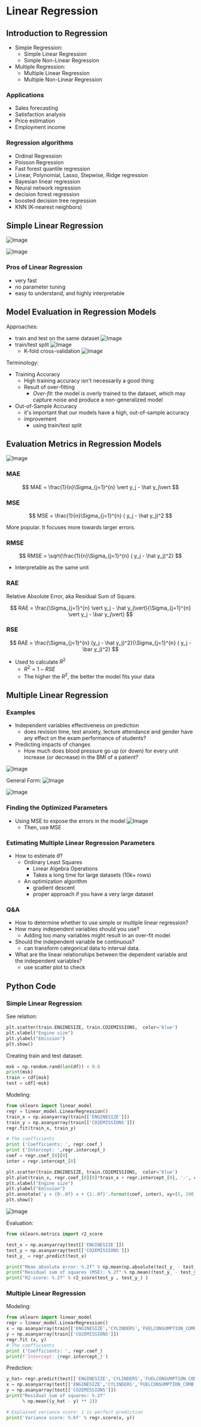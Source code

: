 # Linear Regression

## Introduction to Regression

+ Simple Regression:
    + Simple Linear Regression
    + Simple Non-Linear Regression
+ Multiple Regression: 
    + Multiple Linear Regression
    + Multiple Non-Linear Regression


### Applications
+ Sales forecasting
+ Satisfaction analysis
+ Price estimation
+ Employment income

### Regression algorithms

+ Ordinal Regression
+ Poisson Regression
+ Fast forest quantile regression
+ Linear, Polynomial, Lasso, Stepwise, Ridge regression
+ Bayesian linear regression
+ Neural network regression
+ decision forest regression
+ boosted decision tree regression
+ KNN (K-nearest neighbors)

## Simple Linear Regression

![Image](https://i.imgur.com/DboGnm0.png)

![Image](https://i.imgur.com/B5VrGOa.png)


### Pros of Linear Regression
+ very fast
+ no parameter tuning
+ easy to understand, and highly interpretable

## Model Evaluation in Regression Models

Approaches:

+ train and test on the same dataset
    ![Image](https://i.imgur.com/g612vb8.png)
+ train/test split
    ![Image](https://i.imgur.com/RTYaufN.png)
    + K-fold cross-validation
        ![Image](https://i.imgur.com/SeeOvbM.png)


Terminology:

+ Training Accuracy 
    + High training accuracy isn't necessarily a good thing
    + Result of over-fitting
        + *Over-fit*: the model is overly trained to the dataset, which may capture noise and produce a non-generalized model
+ Out-of-Sample Accuracy
    + it's important that our models have a high, out-of-sample accuracy
    + improvement
        + using train/test split


## Evaluation Metrics in Regression Models
  
![Image](https://i.imgur.com/RI03B2J.png)

### MAE
$$
MAE = \frac{1}{n}\Sigma_{j=1}^{n} \vert y_j - \hat y_j\vert
$$

### MSE
$$
MSE = \frac{1}{n}\Sigma_{j=1}^{n} ( y_j - \hat y_j)^2
$$

More popular. It focuses more towards larger errors. 

### RMSE

$$
RMSE = \sqrt{\frac{1}{n}\Sigma_{j=1}^{n} ( y_j - \hat y_j)^2}
$$

+ Interpretable as the same unit

### RAE
Relative Absolute Error, aka Residual Sum of Square.

$$
RAE = \frac{\Sigma_{j=1}^{n} \vert y_j - \hat y_j\vert}{\Sigma_{j=1}^{n} \vert y_j - \bar y_j\vert}
$$

### RSE
$$
RAE = \frac{\Sigma_{j=1}^{n}  (y_j - \hat y_j)^2}{\Sigma_{j=1}^{n} ( y_j - \bar y_j)^2}
$$

+ Used to calculate $R^2$
    + $R^2 = 1 - RSE$
    + The higher the $R^2$, the better the model fits your data

## Multiple Linear Regression

### Examples

+ Independent variables effectiveness on prediction
    + does revision time, test anxiety, lecture attendance and gender have any effect on the exam performance of students?
+ Predicting impacts of changes
    + How much does blood pressure go up (or down) for every unit increase (or decrease) in the BMI of a patient?

![Image](https://i.imgur.com/mXuNs5P.png)

General Form:
![Image](https://i.imgur.com/Wl55JI8.png)

![Image](https://i.imgur.com/JZPKzCo.png)

### Finding the Optimized Parameters

+ Using MSE to expose the errors in the model
    ![Image](https://i.imgur.com/bWDhNWW.png)
    + Then, use MSE

### Estimating Multiple Linear Regression Parameters
+ How to estimate $\theta$?
    + Ordinary Least Squares
        + Linear Algebra Operations
        + Takes a long time for large datasets (10k+ rows)
    + An optimization algorithm
        + gradient descent 
        + proper approach if you have a very large dataset

### Q&A
+ How to determine whether to use simple or multiple linear regression?
+ How many independent variables should you use?
    + Adding too many variables might result in an over-fit model 
+ Should the independent variable be continuous?
    + can transform categorical data to interval data.
+ What are the linear relationships between the dependent variable and the independent variables?
    + use scatter plot to check 

## Python Code
### Simple Linear Regression

See relation:
```py
plt.scatter(train.ENGINESIZE, train.CO2EMISSIONS,  color='blue')
plt.xlabel("Engine size")
plt.ylabel("Emission")
plt.show()
```

Creating train and test dataset:
```py
msk = np.random.rand(len(df)) < 0.8
print(msk)
train = cdf[msk]
test = cdf[~msk]
```

Modeling:
```py
from sklearn import linear_model
regr = linear_model.LinearRegression()
train_x = np.asanyarray(train[['ENGINESIZE']])
train_y = np.asanyarray(train[['CO2EMISSIONS']])
regr.fit(train_x, train_y)

# The coefficients
print ('Coefficients: ', regr.coef_)
print ('Intercept: ',regr.intercept_)
coef = regr.coef_[0][0]
inter = regr.intercept_[0]
```

```py
plt.scatter(train.ENGINESIZE, train.CO2EMISSIONS,  color='blue')
plt.plot(train_x, regr.coef_[0][0]*train_x + regr.intercept_[0], '-', color='orange')
plt.xlabel("Engine size")
plt.ylabel("Emission")
plt.annotate('y = {0:.0f} x + {1:.0f}'.format(coef, inter), xy=(5, 200))
plt.show()
```
![Image](https://i.imgur.com/ZzaVkvB.png)

Evaluation:
```py
from sklearn.metrics import r2_score

test_x = np.asanyarray(test[['ENGINESIZE']])
test_y = np.asanyarray(test[['CO2EMISSIONS']])
test_y_ = regr.predict(test_x)

print("Mean absolute error: %.2f" % np.mean(np.absolute(test_y_ - test_y)))
print("Residual sum of squares (MSE): %.2f" % np.mean((test_y_ - test_y) ** 2))
print("R2-score: %.2f" % r2_score(test_y , test_y_) )
```

### Multiple Linear Regression

Modeling:
```py
from sklearn import linear_model
regr = linear_model.LinearRegression()
x = np.asanyarray(train[['ENGINESIZE','CYLINDERS','FUELCONSUMPTION_COMB']])
y = np.asanyarray(train[['CO2EMISSIONS']])
regr.fit (x, y)
# The coefficients
print ('Coefficients: ', regr.coef_)
print(f'Intercept: {regr.intercept_}')
```

Prediction:
```py
y_hat= regr.predict(test[['ENGINESIZE','CYLINDERS','FUELCONSUMPTION_COMB']])
x = np.asanyarray(test[['ENGINESIZE','CYLINDERS','FUELCONSUMPTION_COMB']])
y = np.asanyarray(test[['CO2EMISSIONS']])
print("Residual sum of squares: %.2f"
      % np.mean((y_hat - y) ** 2))

# Explained variance score: 1 is perfect prediction
print('Variance score: %.6f' % regr.score(x, y))
```